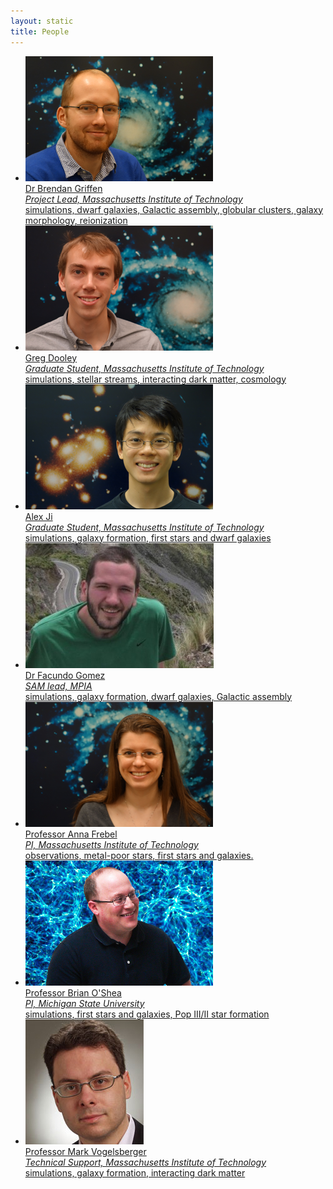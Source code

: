 ```yaml
---
layout: static
title: People
---
```


<ul class="projectlist">
  <li>
  <a href="http://www.brendangriffen.com/" target="_blank">
      <img src="/people/bgriffen.jpg">
      <div class="container">
        <span class="projectlistheading">Dr Brendan Griffen</span><br />
        <em>Project Lead, Massachusetts Institute of Technology</em><br>
        simulations, dwarf galaxies, Galactic assembly, globular clusters, galaxy morphology, reionization
      </div>
  </a>
  </li>
  
  <li>
  <a href="http://space.mit.edu/people/dooley-gregory" target="_blank">
      <img src="/people/gdooley.jpg">
      <div class="container">
        <span class="projectlistheading">Greg Dooley</span><br />
        <em>Graduate Student, Massachusetts Institute of Technology</em><br>
        simulations, stellar streams, interacting dark matter, cosmology
      </div>
  </a>
  </li>

  <li>
  <a href="http://space-live.mit.edu/people/ji-alexander-p" target="_blank">
      <img src="/people/alexji.jpg">
      <div class="container">
        <span class="projectlistheading">Alex Ji</span><br />
        <em>Graduate Student, Massachusetts Institute of Technology</em><br>
        simulations, galaxy formation, first stars and dwarf galaxies
      </div>
  </a>
  </li>   
  <li>

  <a href="http://www.mpa-garching.mpg.de/~fgomez/Welcome.html" target="_blank">
      <img src="/people/fgomez.jpg">
      <div class="container">
        <span class="projectlistheading">Dr Facundo Gomez</span><br />
        <em>SAM lead, MPIA</em><br>
        simulations, galaxy formation, dwarf galaxies, Galactic assembly
      </div>
  </a>
  </li>  

  <li>
  <a href="http://annafrebel.com/" target="_blank">
      <img src="/people/afrebel.jpg">
      <div class="container">
        <span class="projectlistheading">Professor Anna Frebel</span><br />
        <em>PI, Massachusetts Institute of Technology</em><br>
        observations, metal-poor stars, first stars and  galaxies.
      </div>
  </a>
  </li>

  <li>
  <a href="http://www.pa.msu.edu/~osheabr/" target="_blank">
      <img src="/people/boshea.jpg">
      <div class="container">
        <span class="projectlistheading">Professor Brian O'Shea</span><br />
        <em>PI, Michigan State University</em><br>
        simulations, first stars and galaxies, Pop III/II star formation
      </div>
  </a>
  </li>  

  <li>
  <a href="https://www.cfa.harvard.edu/~mvogelsb/homepage/" target="_blank">
      <img src="/people/vogelsberger.jpg">
      <div class="container">
        <span class="projectlistheading">Professor Mark Vogelsberger</span><br />
        <em>Technical Support, Massachusetts Institute of Technology</em><br>
        simulations, galaxy formation, interacting dark matter
      </div>
  </a>
  </li> 

</ul>